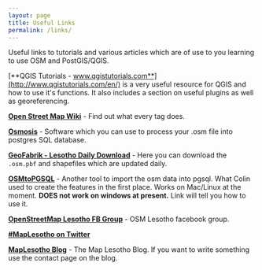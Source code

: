 ```yaml
---
layout: page
title: Useful Links
permalink: /links/
---
```


Useful links to tutorials and various articles which are of use to you learning to use OSM and PostGIS/QGIS.

[**QGIS Tutorials - www.qgistutorials.com**](http://www.qgistutorials.com/en/) is a very useful resource for QGIS and how to use it's functions. It also includes a section on useful plugins as well as georeferencing. 

[**Open Street Map Wiki**](http://wiki.openstreetmap.org) - Find out what every tag does.

[**Osmosis**]() - Software which you can use to process your .osm file into postgres SQL database.

[**GeoFabrik - Lesotho Daily Download**]() - Here you can download the ```.osm.pbf``` and shapefiles which are updated daily. 

[**OSMtoPGSQL**](http://learnosm.org/en/osm-data/osm2pgsql/) - Another tool to import the osm data into pgsql. What Colin used to create the features in the first place. Works on Mac/Linux at the moment. **DOES not work on windows at present.** Link will tell you how to use it.

[**OpenStreetMap Lesotho FB Group**](https://www.facebook.com/groups/1539200169678837/) - OSM Lesotho facebook group.

[**#MapLesotho on Twitter**]()

[**MapLesotho Blog**](http://maplesotho.wordpress.com) - The Map Lesotho Blog. If you want to write something use the contact page on the blog.



